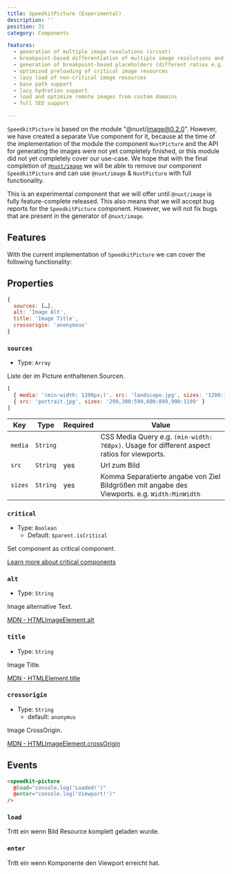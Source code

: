 ```yaml
---
title: SpeedkitPicture (Experimental)
description: ''
position: 31
category: Components

features:
  - generation of multiple image resolutions (srcset)
  - breakpoint-based differentiation of multiple image resolutions and ratios (srcset + media-rule)
  - generation of breakpoint-based placeholders (different ratios e.g. for mobile portrait and landscape)
  - optimized preloading of critical image resources
  - lazy load of non-critical image resources
  - base path support
  - lazy hydration support
  - load and optimize remote images from custom domains
  - full SEO support

---
```


`SpeedkitPicture` is based on the module "@nuxt/image@0.2.0". However, we have created a separate Vue component for it, because at the time of the implementation of the module the component `NuxtPicture` and the API for generating the images were not yet completely finished, or this module did not yet completely cover our use-case. We hope that with the final completion of [`@nuxt/image`](https://image.nuxtjs.org/) we will be able to remove our component `SpeedkitPicture` and can use `@nuxt/image` & `NuxtPicture` with full functionality.

<alert type="warning">This is an experimental component that we will offer until `@nuxt/image` is fully feature-complete released. This also means that we will accept bug reports for the `SpeedkitPicture` component. However, we will not fix bugs that are present in the generator of `@nuxt/image`.</alert>

## Features

With the current implementation of `SpeedkitPicture` we can cover the following functionality:

<list :items="features"></list>

## Properties

```js
{
  sources: […],
  alt: 'Image Alt',
  title: 'Image Title',
  crossorigin: 'anonymous'
}
```


### `sources`
- Type: `Array`

Liste der im Picture enthaltenen Sourcen.


```js
[
  { media: '(min-width: 1200px;)', src: 'landscape.jpg', sizes: '1200:1599,1600:1899,1900:1920' },
  { src: 'portrait.jpg', sizes: '299,300:599,600:899,900:1199' }
]
```

| Key     | Type     | Required | Value                                                                                         |
| ------- | -------- | -------- | --------------------------------------------------------------------------------------------- |
| `media` | `String` |          | CSS Media Query e.g. `(min-width: 768px)`. Usage for different aspect ratios for viewports.   |
| `src`   | `String` | yes      | Url zum Bild                                                                                  |
| `sizes` | `String` | yes      | Komma Separatierte angabe von Ziel Bildgrößen mit angabe des Viewports. e.g. `Width:MinWidth` |


#### 

### `critical`
- Type: `Boolean`
  -  Default: `$parent.isCritical`

Set component as critical component. 

[Learn more about critical components](/usage#critical-prop-for-critical-components)

### `alt`
- Type: `String`

Image alternative Text. 

[MDN - HTMLImageElement.alt](https://developer.mozilla.org/en-US/docs/Web/API/HTMLImageElement/alt)

### `title`
- Type: `String`

Image Title. 

[MDN - HTMLElement.title](https://developer.mozilla.org/en-US/docs/Web/API/HTMLElement/title)

### `crossorigin`
- Type: `String`
  - default: `anonymus`

Image CrossOrigin. 

[MDN - HTMLImageElement.crossOrigin](https://developer.mozilla.org/en-US/docs/Web/API/HTMLImageElement/crossOrigin)

## Events

```html
<speedkit-picture 
  @load="console.log('Loaded!')" 
  @enter="console.log('Viewport!')" 
/>
```

### `load`

Tritt ein wenn Bild Resource komplett geladen wurde.

### `enter`

Tritt ein wenn Komponente den Viewport erreicht hat.

